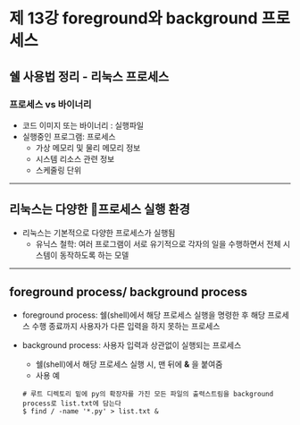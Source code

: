 # 제 13강 foreground와 background 프로세스
## 쉘 사용법 정리 - 리눅스 프로세스 
### 프로세스 vs 바이너리 
- 코드 이미지 또는 바이너리 : 실행파일
- 실행중인 프로그램: 프로세스 
  - 가상 메모리 및 물리 메모리 정보 
  - 시스템 리소스 관련 정보 
  - 스케줄링 단위 

---
## 리눅스는 다양한 프로세스 실행 환경  
- 리눅스는 기본적으로 다양한 프로세스가 실행됨 
  - 유닉스 철학: 여러 프로그램이 서로 유기적으로 각자의 일을 수행하면서 전체 시스템이 동작하도록 하는 모델 

---
## foreground process/ background process
- foreground process: 쉘(shell)에서 해당 프로세스 실행을 명령한 후 해당 프로세스 수행 종료까지 사용자가 다른 입력을 하지 못하는 프로세스 

- background process: 사용자 입력과 상관없이 실행되는 프로세스 
  - 쉘(shell)에서 해당 프로세스 실행 시, 맨 뒤에 **&** 을 붙여줌
  - 사용 예 
  ```
  # 루트 디렉토리 밑에 py의 확장자를 가진 모든 파일의 출력스트림을 background process로 list.txt에 담는다
  $ find / -name '*.py' > list.txt &
  ```  